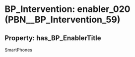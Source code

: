 # BP_Intervention: __enabler_020__ (PBN__BP_Intervention_59)

## Property: has_BP_EnablerTitle

SmartPhones


